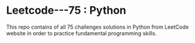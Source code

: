 # Leetcode---75 : Python
This repo contains of all 75 challenges solutions in Python from LeetCode website in order to practice fundamental programming skills.
